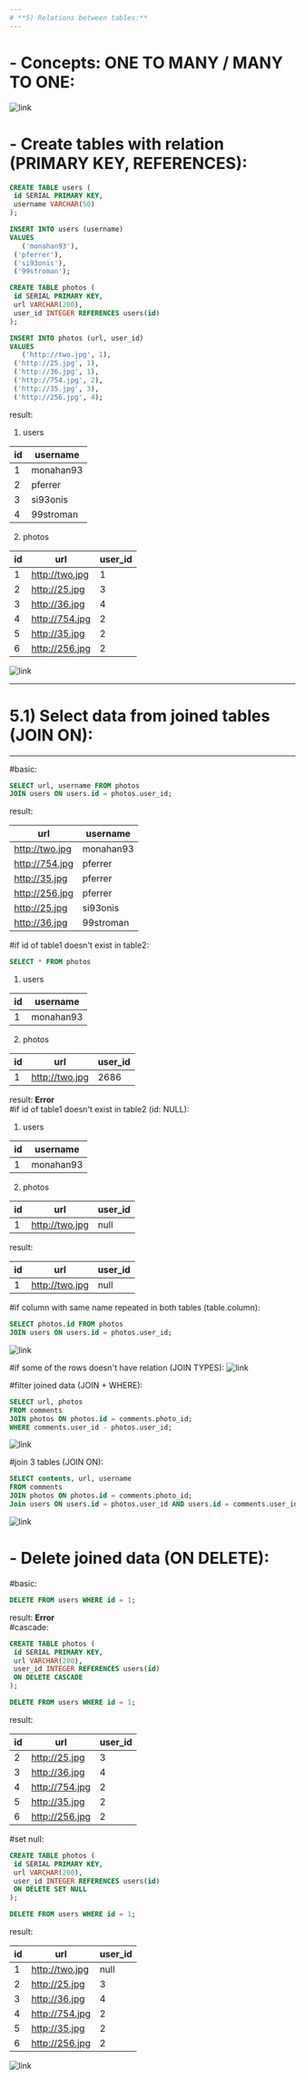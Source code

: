 ```yaml
---
# **5) Relations between tables:**
---
```


# - Concepts: ONE TO MANY / MANY TO ONE:
![link](https://drive.google.com/uc?id=1Hk3QN_KgQsuucXoiz8sS_eSm1rrLmqVB)
# - Create tables with relation (PRIMARY KEY, REFERENCES):
 ```sql
CREATE TABLE users (
  id SERIAL PRIMARY KEY,
  username VARCHAR(50)
);

INSERT INTO users (username)
VALUES
	('monahan93'),
  ('pferrer'),
  ('si93onis'),
  ('99stroman');

CREATE TABLE photos (
  id SERIAL PRIMARY KEY,
  url VARCHAR(200),
  user_id INTEGER REFERENCES users(id)
);

INSERT INTO photos (url, user_id)
VALUES
	('http://two.jpg', 1),
  ('http://25.jpg', 1),
  ('http://36.jpg', 1),
  ('http://754.jpg', 2),
  ('http://35.jpg', 3),
  ('http://256.jpg', 4);
 ```
result: 
 1) users

| id   | username  |
|------|-----------|
| 1    | monahan93 |
| 2    | pferrer   |
| 3    | si93onis  |
| 4    | 99stroman |

2) photos

 | id   | url               | user_id  |
 |------|-------------------|----------|
 | 1    | http://two.jpg    | 1        |
 | 2    | http://25.jpg     | 3        |
 | 3    | http://36.jpg     | 4        |
 | 4    | http://754.jpg    | 2        |
 | 5    | http://35.jpg     | 2        |
 | 6    | http://256.jpg    | 2        |
 
![link](https://drive.google.com/uc?id=1T0fglgZVUTgzWr7az4EuvhgpzBP9VfZI)

---
# **5.1) Select data from joined tables (JOIN ON):**   
---

#basic:
 ```sql
SELECT url, username FROM photos
JOIN users ON users.id = photos.user_id;
 ```
result:

 | url               | username  |
 |-------------------|-----------|
 | http://two.jpg    | monahan93 |
 | http://754.jpg    | pferrer   |
 | http://35.jpg     | pferrer   |
 | http://256.jpg    | pferrer   |
 | http://25.jpg     | si93onis  |
 | http://36.jpg     | 99stroman |
 
#if id of table1 doesn't exist in table2:  
 ```sql
SELECT * FROM photos
 ```
1) users

 | id   | username  |
 |------|-----------|
 | 1    | monahan93 |

2) photos

 | id   | url               | user_id  |
 |------|-------------------|----------|
 | 1    | http://two.jpg    | 2686     |
 
result: **Error**    
#if id of table1 doesn't exist in table2 (id: NULL):  
1) users

 | id   | username  |
 |------|-----------|
 | 1    | monahan93 |

2) photos

 | id   | url               | user_id  |
 |------|-------------------|----------|
 | 1    | http://two.jpg    | null     | 
 
result:

 | id   | url               | user_id  |
 |------|-------------------|----------|
 | 1    | http://two.jpg    | null     |

#if column with same name repeated in both tables (table.column):
 ```sql
SELECT photos.id FROM photos
JOIN users ON users.id = photos.user_id;
 ```
![link](https://drive.google.com/uc?id=1Ruokio9nZ2kiyAZgouDzGpNQ-f6PdATz)

#if some of the rows doesn't have relation (JOIN TYPES):
![link](https://drive.google.com/uc?id=1JvMmO2aZzxLMbyT3_6KEfhcNN014CV4a)

#filter joined data (JOIN + WHERE):
 ```sql
SELECT url, photos
FROM comments
JOIN photos ON photos.id = comments.photo_id;
WHERE comments.user_id - photos.user_id;
 ```
![link](https://drive.google.com/uc?id=10jVMi3Z_JRnBeFJhTAzgmRkgKtsHTQ5T)

#join 3 tables (JOIN ON):
 ```sql
SELECT contents, url, username
FROM comments
JOIN photos ON photos.id = comments.photo_id;
Join users ON users.id = photos.user_id AND users.id = comments.user_id
 ```
![link](https://drive.google.com/uc?id=1Io8I2dBaQszIkWCqsgRBfsQ8Gpu6EqfA)

# - Delete joined data (ON DELETE):  
#basic:
 ```sql
DELETE FROM users WHERE id = 1;
 ```
result: **Error**    
#cascade:
 ```sql
CREATE TABLE photos (
  id SERIAL PRIMARY KEY,
  url VARCHAR(200),
  user_id INTEGER REFERENCES users(id)
  ON DELETE CASCADE
);

DELETE FROM users WHERE id = 1;
 ```
result:

| id   | url               | user_id  |
|------|-------------------|----------|
| 2    | http://25.jpg     | 3        |
| 3    | http://36.jpg     | 4        |
| 4    | http://754.jpg    | 2        |
| 5    | http://35.jpg     | 2        |
| 6    | http://256.jpg    | 2        |

#set null:
 ```sql
CREATE TABLE photos (
  id SERIAL PRIMARY KEY,
  url VARCHAR(200),
  user_id INTEGER REFERENCES users(id)
  ON DELETE SET NULL
);

DELETE FROM users WHERE id = 1;
 ```
result:

| id   | url               | user_id  |
|------|-------------------|----------|
| 1    | http://two.jpg    | null     |
| 2    | http://25.jpg     | 3        |
| 3    | http://36.jpg     | 4        |
| 4    | http://754.jpg    | 2        |
| 5    | http://35.jpg     | 2        |
| 6    | http://256.jpg    | 2        |

![link](https://drive.google.com/uc?id=1JyxYvcPwbZIWnjYBVBrqJzn4e9hw6UJh)